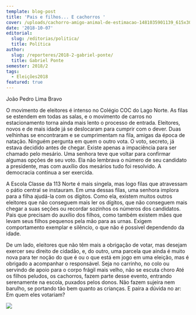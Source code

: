 ```yaml
---
template: blog-post
title: 'Pais e filhos... E cachorros '
cover: /uploads/cachorro-amigo-animal-de-estimacao-1481035901139_615x300.jpg
date: '2018-10-07'
editorial:
  slug: /editorias/politica/
  title: Política
author:
  slug: /reporteres/2018-2-gabriel-ponte/
  title: Gabriel Ponte
semester: 2018/2
tags:
  - Eleições2018
featured: true
---
```

João Pedro Lima Bravo

O movimento de eleitores é intenso no Colégio COC do Lago Norte. As filas se estendem em todas as salas, e o movimento de carros no estacionamento torna ainda mais lento o processo de entrada. Eleitores, novos e de mais idade já se deslocaram para cumprir com o dever. Duas velhinhas se encontraram e se cumprimentam na fila, amigas da época de natação. Ninguém pergunta em quem o outro vota. O voto, secreto, já estava decidido antes de chegar. Existe apenas a impaciência para ser chamado pelo mesário. Uma senhora teve que voltar para confirmar algumas opções de seu voto. Ela não lembrava o número de seu candidato a presidente, mas com auxílio dos mesários tudo foi resolvido. A democracia continua a ser exercida. 

 A Escola Classe da 113 Norte é mais singela, mas logo filas que atravessam o pátio central se instauram. Em uma dessas filas, uma senhora implora para a filha ajudá-la com os dígitos. Como ela, existem muitos outros eleitores que não conseguem mais ler os dígitos, que não conseguem mais chegar a suas seções ou recordar sozinhos os números dos candidatos. Pais que precisam do auxílio dos filhos, como também existem mães que levam seus filhos pequenos pela mão para as urnas. Exigem comportamento exemplar e silêncio, o que não é possível dependendo da idade. 

De um lado, eleitores que não têm mais a obrigação de votar, mas desejam exercer seu direito de cidadão, e, do outro, uma parcela que ainda é muito nova para ter noção do que é ou o que está em jogo em uma eleição, mas é obrigado a acompanhar o responsável. Seja no carrinho, no colo ou servindo de apoio para o corpo frágil mais velho, não se escuta choro Até os filhos peludos, os cachorros, fazem parte desse evento, entrando serenamente na escola, puxados pelos donos. Não fazem sujeira nem barulho, se portando tão bem quanto as crianças. E paira a dúvida no ar: Em quem eles votariam?



![](/uploads/eleitores-com-cachorro.jpeg)

![]()
